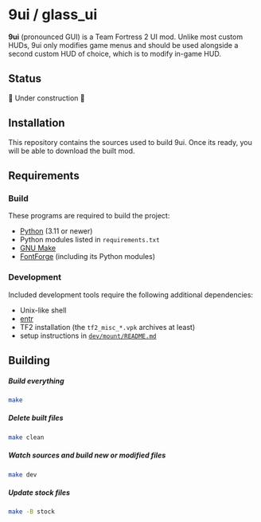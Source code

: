 # 9ui / glass_ui

**9ui** (pronounced GUI) is a Team Fortress 2 UI mod. Unlike most custom HUDs,
9ui only modifies game menus and should be used alongside a second custom HUD
of choice, which is to modify in-game HUD.


## Status

:construction: Under construction :construction:


## Installation

This repository contains the sources used to build 9ui. Once its ready, you
will be able to download the built mod.


## Requirements

### Build

These programs are required to build the project:

- [Python](https://www.python.org/) (3.11 or newer)
- Python modules listed in `requirements.txt`
- [GNU Make](https://www.gnu.org/software/make/)
- [FontForge](https://fontforge.org) (including its Python modules)


### Development

Included development tools require the following additional dependencies:

- Unix-like shell
- [entr](https://github.com/eradman/entr)
- TF2 installation (the `tf2_misc_*.vpk` archives at least)
- setup instructions in [`dev/mount/README.md`](./dev/mount/README.md)


## Building


##### Build everything

```sh
make
```


##### Delete built files

```sh
make clean
```


##### Watch sources and build new or modified files

```sh
make dev
```


##### Update stock files

```sh
make -B stock
```

